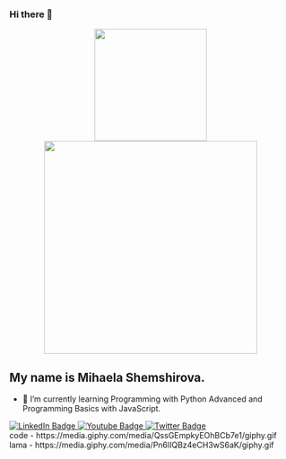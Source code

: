 ### Hi there 👋
<div id="header" align="center">
   <img src="https://media.giphy.com/media/PLGtXGjpuYv7HFcMJM/giphy.gif" width="200"/>
</div>
<div id="header" align="center">
   <img src="https://media.giphy.com/media/fAUvkY2LAJJre50kMr/giphy.gif" width="380"/>
</div>


## My name is Mihaela Shemshirova.
- 🌱 I’m currently learning Programming with Python Advanced and Programming Basics with JavaScript.
<div id="badges">
  <a href="your-linkedin-URL">
    <img src="https://img.shields.io/badge/LinkedIn-blue?style=for-the-badge&logo=linkedin&logoColor=white" alt="LinkedIn Badge"/>
  </a>
  <a href="your-youtube-URL">
    <img src="https://img.shields.io/badge/YouTube-red?style=for-the-badge&logo=youtube&logoColor=white" alt="Youtube Badge"/>
  </a>
  <a href="your-twitter-URL">
    <img src="https://img.shields.io/badge/Twitter-blue?style=for-the-badge&logo=twitter&logoColor=white" alt="Twitter Badge"/>
  </a>
</div>
code - https://media.giphy.com/media/QssGEmpkyEOhBCb7e1/giphy.gif
lama - https://media.giphy.com/media/Pn6lIQBz4eCH3wS6aK/giphy.gif
